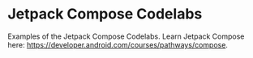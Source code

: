 # Jetpack Compose Codelabs

Examples of the Jetpack Compose Codelabs.
Learn Jetpack Compose here: https://developer.android.com/courses/pathways/compose.

